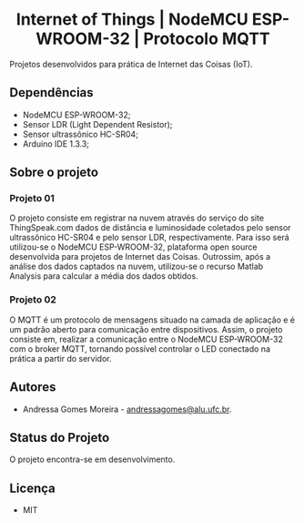 <h1 align="center"> 
 Internet of Things | NodeMCU ESP-WROOM-32 | Protocolo MQTT
</h1>

Projetos desenvolvidos para prática de Internet das Coisas (IoT).

## Dependências

- NodeMCU ESP-WROOM-32;
- Sensor LDR (Light Dependent  Resistor);
- Sensor ultrassônico HC-SR04;
- Arduino IDE 1.3.3;

## Sobre o projeto

### Projeto 01

O projeto consiste em registrar na nuvem através do serviço do site ThingSpeak.com dados de distância e luminosidade coletados pelo sensor  ultrassônico HC-SR04 e pelo sensor LDR, respectivamente. Para isso será utilizou-se o NodeMCU ESP-WROOM-32, plataforma open source desenvolvida para projetos de Internet das Coisas. Outrossim, após a análise dos dados  captados  na  nuvem, utilizou-se o recurso Matlab Analysis para calcular a média dos dados obtidos.

### Projeto 02
O MQTT é  um  protocolo  de  mensagens situado  na  camada  de  aplicação e é  um  padrão  aberto  para  comunicação  entre dispositivos. Assim, o projeto consiste em, realizar  a comunicação entre o NodeMCU ESP-WROOM-32 com o broker MQTT, tornando possível controlar o LED conectado na prática a partir do servidor. 

## Autores
- Andressa Gomes Moreira - andressagomes@alu.ufc.br.

## Status do Projeto
O projeto encontra-se em desenvolvimento. 

## Licença
- MIT
